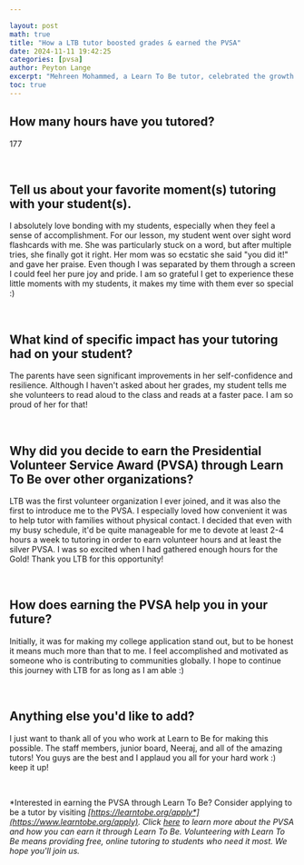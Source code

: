 ```yaml
---

layout: post
math: true
title: "How a LTB tutor boosted grades & earned the PVSA"
date: 2024-11-11 19:42:25
categories: [pvsa]
author: Peyton Lange
excerpt: "Mehreen Mohammed, a Learn To Be tutor, celebrated the growth and achievements of her elementary aged student with a Presidential Volunteer Service Award."
toc: true
---
```


## How many hours have you tutored?

177

‍


## Tell us about your favorite moment(s) tutoring with your student(s).

I absolutely love bonding with my students, especially when they feel a sense of accomplishment. For our lesson, my student went over sight word flashcards with me. She was particularly stuck on a word, but after multiple tries, she finally got it right. Her mom was so ecstatic she said "you did it!" and gave her praise. Even though I was separated by them through a screen I could feel her pure joy and pride. I am so grateful I get to experience these little moments with my students, it makes my time with them ever so special :)

‍


## What kind of specific impact has your tutoring had on your student?

The parents have seen significant improvements in her self-confidence and resilience. Although I haven't asked about her grades, my student tells me she volunteers to read aloud to the class and reads at a faster pace. I am so proud of her for that!

‍


## Why did you decide to earn the Presidential Volunteer Service Award (PVSA) through Learn To Be over other organizations?

LTB was the first volunteer organization I ever joined, and it was also the first to introduce me to the PVSA. I especially loved how convenient it was to help tutor with families without physical contact. I decided that even with my busy schedule, it'd be quite manageable for me to devote at least 2-4 hours a week to tutoring in order to earn volunteer hours and at least the silver PVSA. I was so excited when I had gathered enough hours for the Gold! Thank you LTB for this opportunity!

‍


## How does earning the PVSA help you in your future?

Initially, it was for making my college application stand out, but to be honest it means much more than that to me. I feel accomplished and motivated as someone who is contributing to communities globally. I hope to continue this journey with LTB for as long as I am able :)

‍


## Anything else you'd like to add?

I just want to thank all of you who work at Learn to Be for making this possible. The staff members, junior board, Neeraj, and all of the amazing tutors! You guys are the best and I applaud you all for your hard work :) keep it up!

‍

*Interested in earning the PVSA through Learn To Be? Consider applying to be a tutor by visiting *[*https://learntobe.org/apply*](https://www.learntobe.org/apply)*. Click *[*here*](https://www.learntobe.org/blog/what-is-the-presidential-volunteer-service-award-and-how-can-you-get-involved)* to learn more about the PVSA and how you can earn it through Learn To Be. Volunteering with Learn To Be means providing free, online tutoring to students who need it most. We hope you'll join us.*

‍

‍